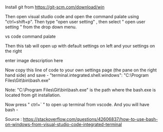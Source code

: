 Install git from https://git-scm.com/download/win

Then open visual studio code and open the command palate using "ctrl+shift+p". Then type "open user setting" , then select " open user setting " from the drop down menu.

vs code command palate

Then this tab will open up with default settings on left and your settings on the right

enter image description here

Now copy this line of code to your own settings page (the pane on the right hand side) and save - "terminal.integrated.shell.windows": "C:\\Program Files\\Git\\bin\\bash.exe"

Note: "C:\\Program Files\Git\bin\bash.exe" is the path where the bash.exe is located from git installation.

Now press " ctrl+` " to open up terminal from vscode. And you will have bash -

Source : https://stackoverflow.com/questions/42606837/how-to-use-bash-on-windows-from-visual-studio-code-integrated-terminal
